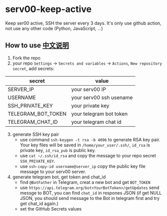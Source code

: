 # serv00-keep-active

Keep ser00 active, SSH the server every 3 days.
It's only use github action, not use any other code (Python, JavaScript, ...)

## How to use   [中文说明](./README-cn.md)  
1. Fork the repo
2. your repo `Settings` -> `Secrets and variables` -> `Actions`, `New repository secret`, add secrets:

| secret | value |
|-------|-------|
| SERVER_IP | your serv00 IP |
| USERNAME | your serv00 ssh usename |
| SSH_PRIVATE_KEY | your private key |
| TELEGRAM_BOT_TOKEN | your telegram bot token |
| TELEGRAM_CHAT_ID | your telegram chat id |
3. generate SSH key pair  
    - use command `ssh-keygen -t rsa -b 4096` to generate RSA key pair. Your key files will be saved in `/home/your_user/.ssh/`, `id_rsa` is private key, `id_rsa_pub` is public key.  
    - use `cat ~/.ssh/id_rsa` and copy the message to your repo secret `SSH_PRIVATE_KEY`.  
    - use `ssh-copy-id username@server_ip` copy the public key file message to your serv00 server.  
3. generate telegram bot, get token and chat_id  
    - find `@BotFather` in Telegram, creat a new bot and get `BOT_TOKEN`  
    - use `https://api.telegram.org/bot<YourBotToken>/getUpdates` send messge to BOT, you can find `chat_id` in respones JSON (if get NULL JSON, you should send message to the Bot in telegram first and try get chat_id again.)  
    - set the GitHub Secrets values
